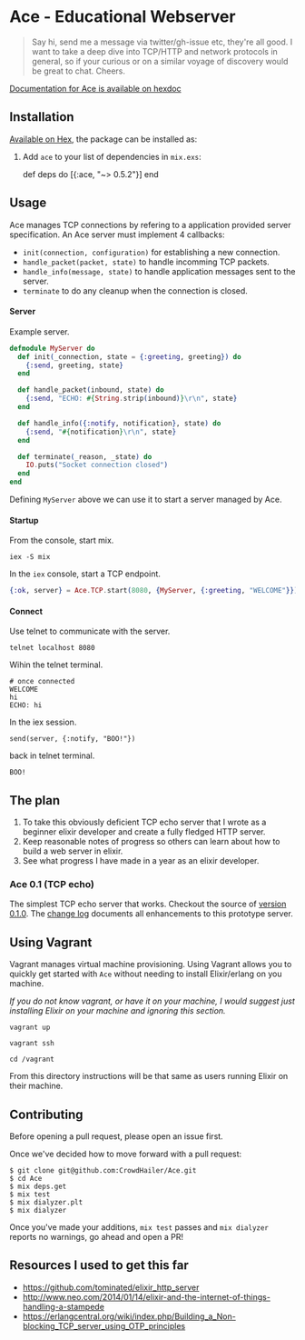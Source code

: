 # Ace - Educational Webserver

> Say hi, send me a message via twitter/gh-issue etc, they're all good.
> I want to take a deep dive into TCP/HTTP and network protocols in general, so if your curious or on a similar voyage of discovery would be great to chat.
> Cheers.

[Documentation for Ace is available on hexdoc](https://hexdocs.pm/ace)

## Installation

[Available on Hex](https://hex.pm/packages/ace), the package can be installed as:

  1. Add `ace` to your list of dependencies in `mix.exs`:

        def deps do
          [{:ace, "~> 0.5.2"}]
        end

## Usage

Ace manages TCP connections by refering to a application provided server specification.
An Ace server must implement 4 callbacks:

- `init(connection, configuration)` for establishing a new connection.
- `handle_packet(packet, state)` to handle incomming TCP packets.
- `handle_info(message, state)` to handle application messages sent to the server.
- `terminate` to do any cleanup when the connection is closed.

#### Server

Example server.

```elixir
defmodule MyServer do
  def init(_connection, state = {:greeting, greeting}) do
    {:send, greeting, state}
  end

  def handle_packet(inbound, state) do
    {:send, "ECHO: #{String.strip(inbound)}\r\n", state}
  end

  def handle_info({:notify, notification}, state) do
    {:send, "#{notification}\r\n", state}
  end

  def terminate(_reason, _state) do
    IO.puts("Socket connection closed")
  end
end
```

Defining `MyServer` above we can use it to start a server managed by Ace.

#### Startup

From the console, start mix.

```shell
iex -S mix
```

In the `iex` console, start a TCP endpoint.
```elixir
{:ok, server} = Ace.TCP.start(8080, {MyServer, {:greeting, "WELCOME"}})
```

#### Connect
Use telnet to communicate with the server.

```
telnet localhost 8080
```

Wihin the telnet terminal.

```
# once connected
WELCOME
hi
ECHO: hi
```

In the iex session.

```
send(server, {:notify, "BOO!"})
```

back in telnet terminal.

```
BOO!
```

## The plan

1. To take this obviously deficient TCP echo server that I wrote as a beginner elixir developer and create a fully fledged HTTP server.
2. Keep reasonable notes of progress so others can learn about how to build a web server in elixir.
3. See what progress I have made in a year as an elixir developer.

### Ace 0.1 (TCP echo)

The simplest TCP echo server that works.
Checkout the source of [version 0.1.0](https://github.com/CrowdHailer/Ace/blob/0.1.0/server.ex).
The [change log](https://github.com/CrowdHailer/Ace/blob/master/CHANGELOG.md) documents all enhancements to this prototype server.


## Using Vagrant

Vagrant manages virtual machine provisioning.
Using Vagrant allows you to quickly get started with `Ace` without needing to install Elixir/erlang on you machine.

*If you do not know vagrant, or have it on your machine, I would suggest just installing Elixir on your machine and ignoring this section.*

```
vagrant up

vagrant ssh

cd /vagrant
```

From this directory instructions will be that same as users running Elixir on their machine.

## Contributing

Before opening a pull request, please open an issue first.

Once we've decided how to move forward with a pull request:

    $ git clone git@github.com:CrowdHailer/Ace.git
    $ cd Ace
    $ mix deps.get
    $ mix test
    $ mix dialyzer.plt
    $ mix dialyzer

Once you've made your additions, `mix test` passes and `mix dialyzer` reports no warnings, go ahead and open a PR!

## Resources I used to get this far

- https://github.com/tominated/elixir_http_server
- http://www.neo.com/2014/01/14/elixir-and-the-internet-of-things-handling-a-stampede
- https://erlangcentral.org/wiki/index.php/Building_a_Non-blocking_TCP_server_using_OTP_principles
